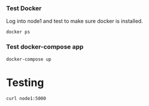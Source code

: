 ### Test Docker
Log into node1 and test to make sure docker is installed.

```
docker ps
```

### Test docker-compose app
```
docker-compose up
```

# Testing
```
curl node1:5000
```